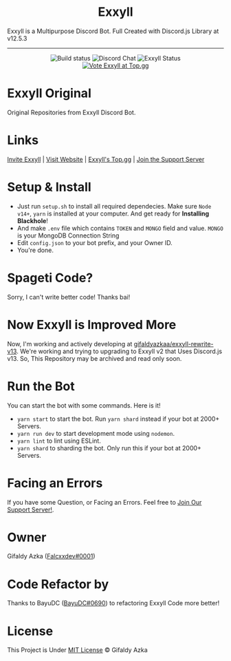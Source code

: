 <h1 align="center">Exxyll</h1>
Exxyll is a Multipurpose Discord Bot. Full Created with Discord.js Library at v12.5.3

<hr>
<div align="center">
  <img src="https://github.com/gifaldyazkaa/exxyll-origin/actions/workflows/main.yml/badge.svg" alt="Build status" />
  <img src="https://img.shields.io/discord/849130218975526922?logo=discord" alt="Discord Chat" />
  <img src="https://top.gg/api/widget/status/848232775798226996.svg" alt="Exxyll Status" />
  <br />
  <a href="https://top.gg/bot/848232775798226996">
    <img src="https://top.gg/api/widget/848232775798226996.svg" alt="Vote Exxyll at Top.gg" />
  </a>
</div>

# Exxyll Original

Original Repositories from Exxyll Discord Bot.

# Links

[Invite Exxyll](https://discord.com/oauth2/authorize?client_id=848232775798226996&permissions=1077226614&scope=bot) | [Visit Website](https://exxyll.github.io) | [Exxyll's Top.gg](https://top.gg/bot/848232775798226996) | [Join the Support Server](https://discord.gg/j2MfuWySfD)

# Setup & Install

- Just run `setup.sh` to install all required dependecies. Make sure `Node v14+`, `yarn` is installed at your computer. And get ready for **Installing Blackhole**!
- And make `.env` file which contains `TOKEN` and `MONGO` field and value. `MONGO` is your MongoDB Connection String
- Edit `config.json` to your bot prefix, and your Owner ID.
- You're done.

# Spageti Code?

Sorry, I can't write better code! Thanks bai!

# Now Exxyll is Improved More

Now, I'm working and actively developing at [gifaldyazkaa/exxyll-rewrite-v13](https://github.com/gifaldyazka/exxyll-rewrite-v13). We're working and trying to upgrading to Exxyll v2 that Uses Discord.js v13. So, This Repository may be archived and read only soon.

# Run the Bot

You can start the bot with some commands. Here is it!

- `yarn start` to start the bot. Run `yarn shard` instead if your bot at 2000+ Servers.
- `yarn run dev` to start development mode using `nodemon`.
- `yarn lint` to lint using ESLint.
- `yarn shard` to sharding the bot. Only run this if your bot at 2000+ Servers.

# Facing an Errors

If you have some Question, or Facing an Errors. Feel free to [Join Our Support Server!](https://discord.gg/j2MfuWySfD).

# Owner

Gifaldy Azka ([Falcxxdev#0001](https://discord.com/users/788260234409672754))

# Code Refactor by

Thanks to BayuDC ([BayuDC#0690](https://discord.com/users/704845945325748354)) to refactoring Exxyll Code more better!

# License

This Project is Under [MIT License](https://github.com/gifaldyazkaa/exxyll-origin/blob/master/LICENSE) &copy; Gifaldy Azka
